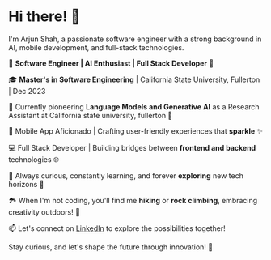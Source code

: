 # Hi there! 👋

I'm Arjun Shah, a passionate software engineer with a strong background in AI, mobile development, and full-stack technologies.

🚀 **Software Engineer | AI Enthusiast | Full Stack Developer** 🌟

🎓 **Master's in Software Engineering** | California State University, Fullerton | Dec 2023

🤖 Currently pioneering **Language Models and Generative AI** as a Research Assistant at California state university, fullerton 🧠

📱 Mobile App Aficionado | Crafting user-friendly experiences that **sparkle** ✨

💻 Full Stack Developer | Building bridges between **frontend and backend** technologies 🌐

🌱 Always curious, constantly learning, and forever **exploring** new tech horizons 🚀

🏞️ When I'm not coding, you'll find me **hiking** or **rock climbing**, embracing creativity outdoors! 🌄

📫 Let's connect on [LinkedIn](https://www.linkedin.com/in/arjunshah17/) to explore the possibilities together!

Stay curious, and let's shape the future through innovation! 🎉
